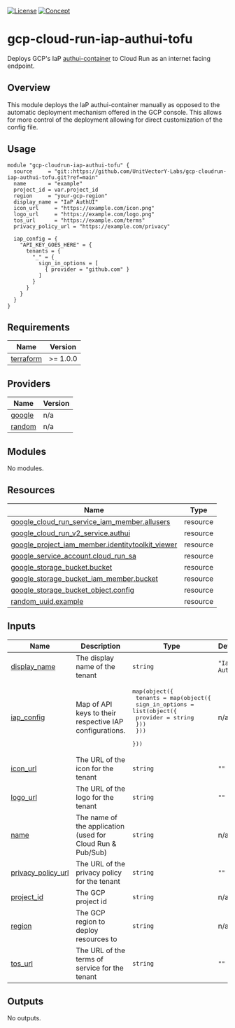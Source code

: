 [![License](https://img.shields.io/badge/License-Apache%202.0-blue.svg)](https://opensource.org/licenses/Apache-2.0) [![Concept](https://img.shields.io/badge/Status-Concept-white)](https://guide.unitvectorylabs.com/bestpractices/status/#concept)

# gcp-cloud-run-iap-authui-tofu

Deploys GCP's IaP [authui-container](https://github.com/GoogleCloudPlatform/iap-gcip-web-toolkit/tree/master/authui-container) to Cloud Run as an internet facing endpoint.

## Overview

This module deploys the IaP authui-container manually as opposed to the automatic deployment mechanism offered in the GCP console.  This allows for more control of the deployment allowing for direct customization of the config file.

## Usage

```hcl
module "gcp-cloudrun-iap-authui-tofu" {
  source     = "git::https://github.com/UnitVectorY-Labs/gcp-cloudrun-iap-authui-tofu.git?ref=main"
  name       = "example"
  project_id = var.project_id
  region     = "your-gcp-region"
  display_name = "IaP AuthUI"
  icon_url     = "https://example.com/icon.png"
  logo_url     = "https://example.com/logo.png"
  tos_url      = "https://example.com/terms"
  privacy_policy_url = "https://example.com/privacy"

  iap_config = {
    "API_KEY_GOES_HERE" = {
      tenants = {
        "_" = {
          sign_in_options = [
            { provider = "github.com" }
          ]
        }
      }
    }
  }
}
```

<!-- BEGIN_TF_DOCS -->
## Requirements

| Name | Version |
|------|---------|
| <a name="requirement_terraform"></a> [terraform](#requirement\_terraform) | >= 1.0.0 |

## Providers

| Name | Version |
|------|---------|
| <a name="provider_google"></a> [google](#provider\_google) | n/a |
| <a name="provider_random"></a> [random](#provider\_random) | n/a |

## Modules

No modules.

## Resources

| Name | Type |
|------|------|
| [google_cloud_run_service_iam_member.allusers](https://registry.terraform.io/providers/hashicorp/google/latest/docs/resources/cloud_run_service_iam_member) | resource |
| [google_cloud_run_v2_service.authui](https://registry.terraform.io/providers/hashicorp/google/latest/docs/resources/cloud_run_v2_service) | resource |
| [google_project_iam_member.identitytoolkit_viewer](https://registry.terraform.io/providers/hashicorp/google/latest/docs/resources/project_iam_member) | resource |
| [google_service_account.cloud_run_sa](https://registry.terraform.io/providers/hashicorp/google/latest/docs/resources/service_account) | resource |
| [google_storage_bucket.bucket](https://registry.terraform.io/providers/hashicorp/google/latest/docs/resources/storage_bucket) | resource |
| [google_storage_bucket_iam_member.bucket](https://registry.terraform.io/providers/hashicorp/google/latest/docs/resources/storage_bucket_iam_member) | resource |
| [google_storage_bucket_object.config](https://registry.terraform.io/providers/hashicorp/google/latest/docs/resources/storage_bucket_object) | resource |
| [random_uuid.example](https://registry.terraform.io/providers/hashicorp/random/latest/docs/resources/uuid) | resource |

## Inputs

| Name | Description | Type | Default | Required |
|------|-------------|------|---------|:--------:|
| <a name="input_display_name"></a> [display\_name](#input\_display\_name) | The display name of the tenant | `string` | `"IaP AuthUI"` | no |
| <a name="input_iap_config"></a> [iap\_config](#input\_iap\_config) | Map of API keys to their respective IAP configurations. | <pre>map(object({<br/>    tenants = map(object({<br/>      sign_in_options = list(object({<br/>        provider = string<br/>      }))<br/>    }))<br/>  }))</pre> | n/a | yes |
| <a name="input_icon_url"></a> [icon\_url](#input\_icon\_url) | The URL of the icon for the tenant | `string` | `""` | no |
| <a name="input_logo_url"></a> [logo\_url](#input\_logo\_url) | The URL of the logo for the tenant | `string` | `""` | no |
| <a name="input_name"></a> [name](#input\_name) | The name of the application (used for Cloud Run & Pub/Sub) | `string` | n/a | yes |
| <a name="input_privacy_policy_url"></a> [privacy\_policy\_url](#input\_privacy\_policy\_url) | The URL of the privacy policy for the tenant | `string` | `""` | no |
| <a name="input_project_id"></a> [project\_id](#input\_project\_id) | The GCP project id | `string` | n/a | yes |
| <a name="input_region"></a> [region](#input\_region) | The GCP region to deploy resources to | `string` | n/a | yes |
| <a name="input_tos_url"></a> [tos\_url](#input\_tos\_url) | The URL of the terms of service for the tenant | `string` | `""` | no |

## Outputs

No outputs.
<!-- END_TF_DOCS -->
